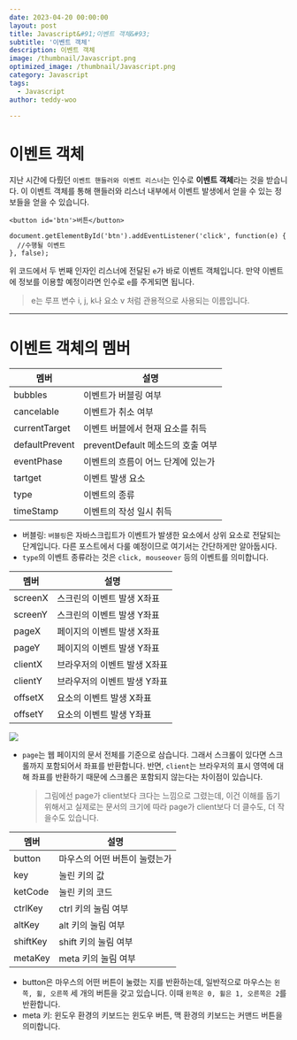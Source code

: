 ```yaml
---
date: 2023-04-20 00:00:00
layout: post
title: Javascript&#91;이벤트 객체&#93; 
subtitle: '이벤트 객체'
description: 이벤트 객체
image: /thumbnail/Javascript.png
optimized_image: /thumbnail/Javascript.png
category: Javascript
tags:
  - Javascript
author: teddy-woo

---
```


# 이벤트 객체

지난 시간에 다뤘던 `이벤트 핸들러와 이벤트 리스너`는 인수로 **이벤트 객체**라는 것을 받습니다. 이 이벤트 객체를 통해 핸들러와 리스너 내부에서 이벤트 발생에서 얻을 수 있는 정보들을 얻을 수 있습니다.

```
<button id='btn'>버튼</button>
```

```
document.getElementById('btn').addEventListener('click', function(e) {
  //수행될 이벤트
}, false);
```

위 코드에서 두 번째 인자인 리스너에 전달된 `e`가 바로 이벤트 객체입니다. 만약 이벤트에 정보를 이용할 예정이라면 인수로 `e`를 주게되면 됩니다.

> e는 루프 변수 i, j, k나 요소 v 처럼 관용적으로 사용되는 이름입니다.
> 

---

# 이벤트 객체의 멤버

| 멤버 | 설명 |
| --- | --- |
| bubbles | 이벤트가 버블링 여부 |
| cancelable | 이벤트가 취소 여부 |
| currentTarget | 이벤트 버블에서 현재 요소를 취득 |
| defaultPrevent | preventDefault 메소드의 호출 여부 |
| eventPhase | 이벤트의 흐름이 어느 단계에 있는가 |
| tartget | 이벤트 발생 요소 |
| type | 이벤트의 종류 |
| timeStamp | 이벤트의 작성 일시 취득 |
- 버블링: `버블링`은 자바스크립트가 이벤트가 발생한 요소에서 상위 요소로 전달되는 단계입니다. 다른 포스트에서 다룰 예정이므로 여기서는 간단하게만 알아둡시다.
- `type`의 이벤트 종류라는 것은 `click, mouseover` 등의 이벤트를 의미합니다.

| 멤버 | 설명 |
| --- | --- |
| screenX | 스크린의 이벤트 발생 X좌표 |
| screenY | 스크린의 이벤트 발생 Y좌표 |
| pageX | 페이지의 이벤트 발생 X좌표 |
| pageY | 페이지의 이벤트 발생 Y좌표 |
| clientX | 브라우저의 이벤트 발생 X좌표 |
| clientY | 브라우저의 이벤트 발생 Y좌표 |
| offsetX | 요소의 이벤트 발생 X좌표 |
| offsetY | 요소의 이벤트 발생 Y좌표 |

![](https://velog.velcdn.com/images/bami/post/cc46c903-c34d-4c03-8b15-d9e1a02dd765/image.png)

- `page`는 웹 페이지의 문서 전체를 기준으로 삼습니다. 그래서 스크롤이 있다면 스크롤까지 포함되어서 좌표를 반환합니다. 반면, `client`는 브라우저의 표시 영역에 대해 좌표를 반환하기 때문에 스크롤은 포함되지 않는다는 차이점이 있습니다.
    
    > 그림에선 page가 client보다 크다는 느낌으로 그렸는데, 이건 이해를 돕기 위해서고 실제로는 문서의 크기에 따라 page가 client보다 더 클수도, 더 작을수도 있습니다.
    > 

| 멤버 | 설명 |
| --- | --- |
| button | 마우스의 어떤 버튼이 눌렸는가 |
| key | 눌린 키의 값 |
| ketCode | 눌린 키의 코드 |
| ctrlKey | ctrl 키의 눌림 여부 |
| altKey | alt 키의 눌림 여부 |
| shiftKey | shift 키의 눌림 여부 |
| metaKey | meta 키의 눌림 여부 |
- button은 마우스의 어떤 버튼이 눌렸는 지를 반환하는데, 일반적으로 마우스는 `왼쪽, 휠, 오른쪽` 세 개의 버튼을 갖고 있습니다. 이때 `왼쪽은 0, 휠은 1, 오른쪽은 2`를 반환합니다.
- meta 키: 윈도우 환경의 키보드는 윈도우 버튼, 맥 환경의 키보드는 커맨드 버튼을 의미합니다.